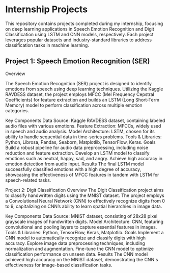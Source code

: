 # Internship Projects
This repository contains projects completed during my internship, focusing on deep learning applications in Speech Emotion Recognition and Digit Classification using LSTM and CNN models, respectively. Each project leverages popular datasets and industry-standard libraries to address classification tasks in machine learning.

## Project 1: Speech Emotion Recognition (SER)
Overview

The Speech Emotion Recognition (SER) project is designed to identify emotions from speech using deep learning techniques. Utilizing the Kaggle RAVDESS dataset, the project employs MFCC (Mel Frequency Cepstral Coefficients) for feature extraction and builds an LSTM (Long Short-Term Memory) model to perform classification across multiple emotion categories.

Key Components
Data Source: Kaggle RAVDESS dataset, containing labeled audio files with various emotions.
Feature Extraction: MFCCs, widely used in speech and audio analysis.
Model Architecture: LSTM, chosen for its ability to handle sequential data in time-series problems.
Tools & Libraries: Python, Librosa, Pandas, Seaborn, Matplotlib, TensorFlow, Keras.
Goals
Build a robust pipeline for audio data preprocessing, including noise reduction and feature extraction.
Develop an LSTM model to classify emotions such as neutral, happy, sad, and angry.
Achieve high accuracy in emotion detection from audio input.
Results
The final LSTM model successfully classified emotions with a high degree of accuracy, showcasing the effectiveness of MFCC features in tandem with LSTM for speech-related tasks.

Project 2: Digit Classification
Overview
The Digit Classification project aims to classify handwritten digits using the MNIST dataset. The project employs a Convolutional Neural Network (CNN) to effectively recognize digits from 0 to 9, capitalizing on CNN’s ability to learn spatial hierarchies in image data.

Key Components
Data Source: MNIST dataset, consisting of 28x28 pixel grayscale images of handwritten digits.
Model Architecture: CNN, featuring convolutional and pooling layers to capture essential features in images.
Tools & Libraries: Python, TensorFlow, Keras, Matplotlib.
Goals
Implement a CNN model to automatically recognize and classify digits with high accuracy.
Explore image data preprocessing techniques, including normalization and augmentation.
Fine-tune the CNN model to optimize classification performance on unseen data.
Results
The CNN model achieved high accuracy on the MNIST dataset, demonstrating the CNN's effectiveness for image-based classification tasks.
